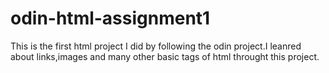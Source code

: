 # odin-html-assignment1

This is the first html project I did by following the odin project.I leanred about links,images and many other basic tags of html throught this project.
